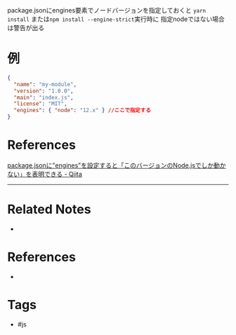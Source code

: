 package.jsonにengines要素でノードバージョンを指定しておくと
`yarn install` または`npm install --engine-strict`実行時に
指定nodeではない場合は警告が出る

# 例
```json:package.json
{
  "name": "my-module",
  "version": "1.0.0",
  "main": "index.js",
  "license": "MIT",
  "engines": { "node": "12.x" } //ここで指定する
}
```

# References
[package.jsonに"engines"を設定すると「このバージョンのNode.jsでしか動かない」を表明できる - Qiita](https://qiita.com/suin/items/994458418c737cc9c3e8)

---
# Related Notes
- 

# References
- 

# Tags
- #js 